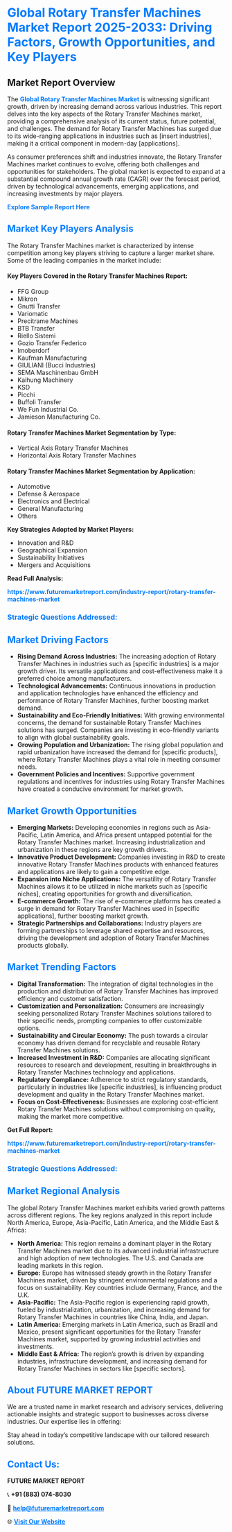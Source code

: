 <h1 style="color: #007BFF;">Global Rotary Transfer Machines Market Report 2025-2033: Driving Factors, Growth Opportunities, and Key Players</h1>

<section id="overview">
<h2>Market Report Overview</h2>
<p>The <a href="https://www.futuremarketreport.com/industry-report/rotary-transfer-machines-market" style="color: #007BFF; text-decoration: none;"><strong>Global Rotary Transfer Machines Market</strong></a> is witnessing significant growth, driven by increasing demand across various industries. This report delves into the key aspects of the Rotary Transfer Machines market, providing a comprehensive analysis of its current status, future potential, and challenges. The demand for Rotary Transfer Machines has surged due to its wide-ranging applications in industries such as [insert industries], making it a critical component in modern-day [applications].</p>
<p>As consumer preferences shift and industries innovate, the Rotary Transfer Machines market continues to evolve, offering both challenges and opportunities for stakeholders. The global market is expected to expand at a substantial compound annual growth rate (CAGR) over the forecast period, driven by technological advancements, emerging applications, and increasing investments by major players.</p>
</section>

<section id="overview">
<p><a href="https://www.futuremarketreport.com/request-sample/reportId=27488" style="color: #007BFF; text-decoration: none;"><strong>Explore Sample Report Here</strong></a></p>
</section>

<section id="key-players">
<h2 style="color: #007BFF;">Market Key Players Analysis</h2>
<p>The Rotary Transfer Machines market is characterized by intense competition among key players striving to capture a larger market share. Some of the leading companies in the market include:</p>
<h4>Key Players Covered in the Rotary Transfer Machines Report:</h4>
<ul><li>FFG Group</li><li>Mikron</li><li>Gnutti Transfer</li><li>Variomatic</li><li>Precitrame Machines</li><li>BTB Transfer</li><li>Riello Sistemi</li><li>Gozio Transfer Federico</li><li>Imoberdorf</li><li>Kaufman Manufacturing</li><li>GIULIANI (Bucci Industries)</li><li>SEMA Maschinenbau GmbH</li><li>Kaihung Machinery</li><li>KSD</li><li>Picchi</li><li>Buffoli Transfer</li><li>We Fun Industrial Co.</li><li>Jamieson Manufacturing Co.</li></ul>
<h4>Rotary Transfer Machines Market Segmentation by Type:</h4>
<ul><li>Vertical Axis Rotary Transfer Machines</li><li>Horizontal Axis Rotary Transfer Machines</li></ul>

<h4>Rotary Transfer Machines Market Segmentation by Application:</h4>
<ul><li>Automotive</li><li>Defense &amp; Aerospace</li><li>Electronics and Electrical</li><li>General Manufacturing</li><li>Others</li></ul>
<p><strong>Key Strategies Adopted by Market Players:</strong></p>
<ul>
<li>Innovation and R&D</li>
<li>Geographical Expansion</li>
<li>Sustainability Initiatives</li>
<li>Mergers and Acquisitions</li>
</ul>
</section>

<section>
<p><strong>Read Full Analysis: </strong></p><a href="https://www.futuremarketreport.com/industry-report/rotary-transfer-machines-market" style="color: #007BFF; text-decoration: none;"><strong>https://www.futuremarketreport.com/industry-report/rotary-transfer-machines-market</strong></a>
<h3 style="color: #007BFF;">Strategic Questions Addressed:</h3>
</section>

<section id="driving-factors">
<h2 style="color: #007BFF;">Market Driving Factors</h2>
<ul>
<li><strong>Rising Demand Across Industries:</strong> The increasing adoption of Rotary Transfer Machines in industries such as [specific industries] is a major growth driver. Its versatile applications and cost-effectiveness make it a preferred choice among manufacturers.</li>
<li><strong>Technological Advancements:</strong> Continuous innovations in production and application technologies have enhanced the efficiency and performance of Rotary Transfer Machines, further boosting market demand.</li>
<li><strong>Sustainability and Eco-Friendly Initiatives:</strong> With growing environmental concerns, the demand for sustainable Rotary Transfer Machines solutions has surged. Companies are investing in eco-friendly variants to align with global sustainability goals.</li>
<li><strong>Growing Population and Urbanization:</strong> The rising global population and rapid urbanization have increased the demand for [specific products], where Rotary Transfer Machines plays a vital role in meeting consumer needs.</li>
<li><strong>Government Policies and Incentives:</strong> Supportive government regulations and incentives for industries using Rotary Transfer Machines have created a conducive environment for market growth.</li>
</ul>
</section>

<section id="growth-opportunities">
<h2 style="color: #007BFF;">Market Growth Opportunities</h2>
<ul>
<li><strong>Emerging Markets:</strong> Developing economies in regions such as Asia-Pacific, Latin America, and Africa present untapped potential for the Rotary Transfer Machines market. Increasing industrialization and urbanization in these regions are key growth drivers.</li>
<li><strong>Innovative Product Development:</strong> Companies investing in R&D to create innovative Rotary Transfer Machines products with enhanced features and applications are likely to gain a competitive edge.</li>
<li><strong>Expansion into Niche Applications:</strong> The versatility of Rotary Transfer Machines allows it to be utilized in niche markets such as [specific niches], creating opportunities for growth and diversification.</li>
<li><strong>E-commerce Growth:</strong> The rise of e-commerce platforms has created a surge in demand for Rotary Transfer Machines used in [specific applications], further boosting market growth.</li>
<li><strong>Strategic Partnerships and Collaborations:</strong> Industry players are forming partnerships to leverage shared expertise and resources, driving the development and adoption of Rotary Transfer Machines products globally.</li>
</ul>
</section>

<section id="trending-factors">
<h2 style="color: #007BFF;">Market Trending Factors</h2>
<ul>
<li><strong>Digital Transformation:</strong> The integration of digital technologies in the production and distribution of Rotary Transfer Machines has improved efficiency and customer satisfaction.</li>
<li><strong>Customization and Personalization:</strong> Consumers are increasingly seeking personalized Rotary Transfer Machines solutions tailored to their specific needs, prompting companies to offer customizable options.</li>
<li><strong>Sustainability and Circular Economy:</strong> The push towards a circular economy has driven demand for recyclable and reusable Rotary Transfer Machines solutions.</li>
<li><strong>Increased Investment in R&D:</strong> Companies are allocating significant resources to research and development, resulting in breakthroughs in Rotary Transfer Machines technology and applications.</li>
<li><strong>Regulatory Compliance:</strong> Adherence to strict regulatory standards, particularly in industries like [specific industries], is influencing product development and quality in the Rotary Transfer Machines market.</li>
<li><strong>Focus on Cost-Effectiveness:</strong> Businesses are exploring cost-efficient Rotary Transfer Machines solutions without compromising on quality, making the market more competitive.</li>
</ul>
</section>

<section>
<p><strong>Get Full Report: </strong></p><a href="https://www.futuremarketreport.com/industry-report/rotary-transfer-machines-market" style="color: #007BFF; text-decoration: none;"><strong>https://www.futuremarketreport.com/industry-report/rotary-transfer-machines-market</strong></a>
<h3 style="color: #007BFF;">Strategic Questions Addressed:</h3>
</section>


<section id="regional-analysis">
<h2 style="color: #007BFF;">Market Regional Analysis</h2>
<p>The global Rotary Transfer Machines market exhibits varied growth patterns across different regions. The key regions analyzed in this report include North America, Europe, Asia-Pacific, Latin America, and the Middle East & Africa:</p>
<ul>
<li><strong>North America:</strong> This region remains a dominant player in the Rotary Transfer Machines market due to its advanced industrial infrastructure and high adoption of new technologies. The U.S. and Canada are leading markets in this region.</li>
<li><strong>Europe:</strong> Europe has witnessed steady growth in the Rotary Transfer Machines market, driven by stringent environmental regulations and a focus on sustainability. Key countries include Germany, France, and the U.K.</li>
<li><strong>Asia-Pacific:</strong> The Asia-Pacific region is experiencing rapid growth, fueled by industrialization, urbanization, and increasing demand for Rotary Transfer Machines in countries like China, India, and Japan.</li>
<li><strong>Latin America:</strong> Emerging markets in Latin America, such as Brazil and Mexico, present significant opportunities for the Rotary Transfer Machines market, supported by growing industrial activities and investments.</li>
<li><strong>Middle East & Africa:</strong> The region’s growth is driven by expanding industries, infrastructure development, and increasing demand for Rotary Transfer Machines in sectors like [specific sectors].</li>
</ul>
</section>

<footer>
<h2 style="color: #007BFF;">About FUTURE MARKET REPORT</h2>
<p>We are a trusted name in market research and advisory services, delivering actionable insights and strategic support to businesses across diverse industries. Our expertise lies in offering:</p>

<p>Stay ahead in today’s competitive landscape with our tailored research solutions.</p>

<h2 style="color: #007BFF;">Contact Us:</h2>
<p><strong>FUTURE MARKET REPORT</strong></p>
<p>📞 <strong>+91 (883) 074-8030</strong></p>
<p>📧 <strong><a href="mailto:help@futuremarketreport.com" style="color: #007BFF;">help@futuremarketreport.com</a></strong></p>
<p>🌐 <strong><a href="https://www.futuremarketreport.com/" style="color: #007BFF;">Visit Our Website</a></strong></p>
</footer>